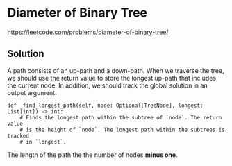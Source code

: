 # Diameter of Binary Tree

https://leetcode.com/problems/diameter-of-binary-tree/

## Solution

A path consists of an up-path and a down-path. When we traverse the tree, we should use the return value to store the
longest up-path that includes the current node. In addition, we should track the global solution in an output argument.

```
def _find_longest_path(self, node: Optional[TreeNode], longest: List[int]) -> int:
    # Finds the longest path within the subtree of `node`. The return value
    # is the height of `node`. The longest path within the subtrees is tracked
    # in `longest`.
```

The length of the path the the number of nodes **minus one**.